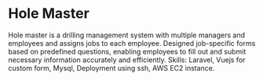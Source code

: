 # Hole Master
Hole master is a drilling management system with multiple managers and employees and assigns jobs to each employee.
Designed job-specific forms based on predefined questions, enabling employees to fill out and submit necessary information accurately and efficiently.
Skills: Laravel, Vuejs for custom form, Mysql, Deployment using ssh, AWS EC2 instance.
